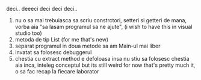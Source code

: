 deci.. deeeci deci deci deci..
1) nu o sa mai trebuiasca sa scriu constrctori, setteri si getteri de mana, vorba aia "sa lasam programul sa ne ajute", (i wish to have this in visual studio too)
2) metoda de tip List (for me that's new)
3) separat programul in doua metode sa am Main-ul mai liber
4) invatat sa folosesc debuggerul
5) chestia cu extract method e defoloasa insa nu stiu sa folosesc chestia aia inca, inteleg conceptul but its still weird
for now that's pretty much it, o sa fac recap la fiecare laborator
